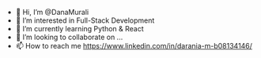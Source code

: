 - 👋 Hi, I’m @DanaMurali
- 👀 I’m interested in Full-Stack Development
- 🌱 I’m currently learning Python & React
- 💞️ I’m looking to collaborate on ...
- 📫 How to reach me https://www.linkedin.com/in/darania-m-b08134146/

<!---
DanaMurali/DanaMurali is a ✨ special ✨ repository because its `README.md` (this file) appears on your GitHub profile.
You can click the Preview link to take a look at your changes.
--->
